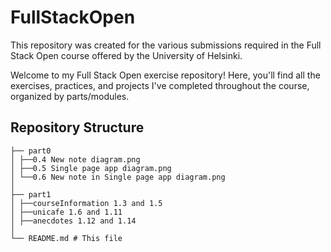 # FullStackOpen

This repository was created for the various submissions required in the Full Stack Open course offered by the University of Helsinki.

Welcome to my Full Stack Open exercise repository! Here, you'll find all the exercises, practices, and projects I've completed throughout the course, organized by parts/modules.

## Repository Structure

```
├── part0
│ ├──0.4 New note diagram.png
│ ├──0.5 Single page app diagram.png
│ └──0.6 New note in Single page app diagram.png
│
├── part1
│ ├──courseInformation 1.3 and 1.5
│ ├──unicafe 1.6 and 1.11
│ ├──anecdotes 1.12 and 1.14
│
└── README.md # This file
```
